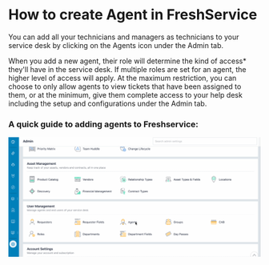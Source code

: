 # How to create Agent in FreshService
You can add all your technicians and managers as technicians to your service desk by clicking on the Agents icon under the Admin tab.

When you add a new agent, their role will determine the kind of access* they'll have in the service desk. If multiple roles are set for an agent, the higher level of access will apply. At the maximum restriction, you can choose to only allow agents to view tickets that have been assigned to them, or at the minimum, give them complete access to your help desk including the setup and configurations under the Admin tab.

### A quick guide to adding agents to Freshservice:

![Agent Creation](../../images/Agent_Creation_Fresh_Service.gif)
